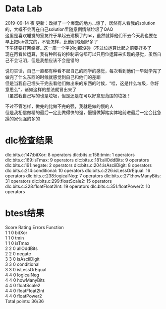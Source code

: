 # Data Lab
2019-09-14 夜 更新：改掉了一个爆蠢的地方...惊了，居然有人看我的solution的，大概不会再在自己solution里随意倒情绪垃圾了QAQ  
这里是喜欢睡觉的室友终于早起去建模了的as，虽然就算他们不去今天我也要在早上把lab做完的，不管怎样，比他们晚起好多了  
下午还要打网络赛...这一周一个字的oj都没碰（不过位运算比起之前要好多了  
现在再看位运算，我有种所有的控制语句都可以只用位运算来实现的感觉，虽然自己不会证明，但是我想应该不会是错的  
  
说句实话，自己一直都有种看不起自己的同学的感觉，每次看到他们一早就学完了做完了什么东西的时候就感觉到自己和他们的差距  
但是当我自己埋头干完去看他们做出来的东西的时候，“哇，这是什么垃圾，你好意思么”，诸如这样的想法就冒出来了  
（虽然我自己写的也是垃圾，但是还是在可以好意思范围的垃圾！  
  
不过不管怎样，做完的比做不完的强，我就是做的慢的人  
但是我相信做精的最后一定比做得快的强，慢慢做脚踏实体地前进最后一定会比急躁的家伙强的多的  
  
# dlc检查结果
dlc:bits.c:147:bitXor: 8 operators
dlc:bits.c:158:tmin: 1 operators
dlc:bits.c:169:isTmax: 9 operators
dlc:bits.c:181:allOddBits: 9 operators
dlc:bits.c:191:negate: 2 operators
dlc:bits.c:204:isAsciiDigit: 8 operators
dlc:bits.c:214:conditional: 10 operators
dlc:bits.c:226:isLessOrEqual: 16 operators
dlc:bits.c:238:logicalNeg: 7 operators
dlc:bits.c:271:howManyBits: 31 operators
dlc:bits.c:299:floatScale2: 15 operators
dlc:bits.c:328:floatFloat2Int: 19 operators
dlc:bits.c:351:floatPower2: 10 operators
   
# btest结果
Score	Rating	Errors	Function  
 1	1	0	bitXor  
 1	1	0	tmin  
 1	1	0	isTmax  
 2	2	0	allOddBits  
 2	2	0	negate  
 3	3	0	isAsciiDigit  
 3	3	0	conditional  
 3	3	0	isLessOrEqual  
 4	4	0	logicalNeg  
 4	4	0	howManyBits  
 4	4	0	floatScale2  
 4	4	0	floatFloat2Int  
 4	4	0	floatPower2  
Total points: 36/36  

